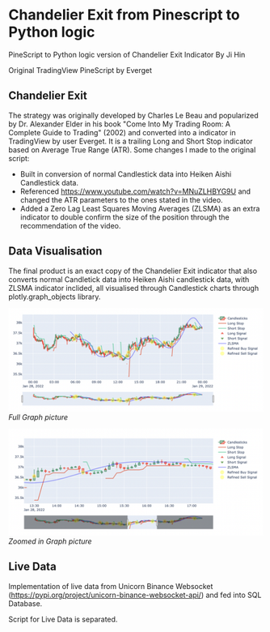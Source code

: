 # Chandelier Exit from Pinescript to Python logic
PineScript to Python logic version of Chandelier Exit Indicator By Ji Hin

Original TradingView PineScript by Everget

## Chandelier Exit

The strategy was originally developed by Charles Le Beau and popularized by Dr. Alexander Elder in his book "Come Into My Trading Room: A Complete Guide to Trading" (2002) and converted into a indicator in TradingView by user Everget. It is a trailing Long and Short Stop indicator based on Average True Range (ATR). Some changes I made to the original script: 
* Built in conversion of normal Candlestick data into Heiken Aishi Candlestick data.
* Referenced https://www.youtube.com/watch?v=MNuZLHBYG9U and changed the ATR parameters to the ones stated in the video.
* Added a Zero Lag Least Squares Moving Averages (ZLSMA) as an extra indicator to double confirm the size of the position through the recommendation of the video.

## Data Visualisation
The final product is an exact copy of the Chandelier Exit indicator that also converts normal Candletick data into Heiken Aishi candlestick data, with ZLSMA indicator inclided, all visualised through Candlestick charts through plotly.graph_objects library. 

![Full Graph Picture](https://github.com/NJiHin/TA_Chandelier/blob/main/Graph%20pic.png)
*Full Graph picture*

![Zoomed Graph Picture](https://github.com/NJiHin/TA_Chandelier/blob/main/Zoomed%20in%20graph%20pic.png)
*Zoomed in Graph picture*


## Live Data

Implementation of live data from Unicorn Binance Websocket (https://pypi.org/project/unicorn-binance-websocket-api/) and fed into SQL Database. 

Script for Live Data is separated. 
